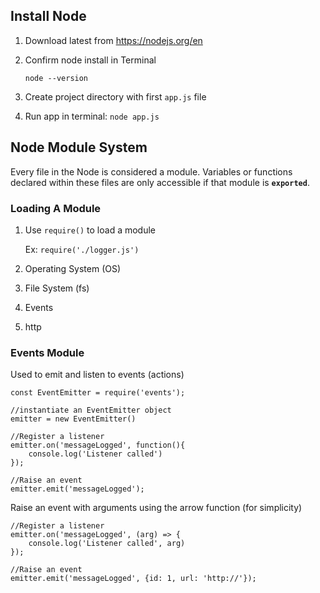 
## Install Node
1. Download latest from https://nodejs.org/en
2. Confirm node install in Terminal

    `node --version`
3. Create project directory with first `app.js` file
4. Run app in terminal: `node app.js`


## Node Module System

Every file in the Node is considered a module.  Variables or functions declared within these files are only accessible if that module is **`exported`**.

### Loading A Module
1. Use `require()` to load a module

   Ex: `require('./logger.js')`

1. Operating System (OS)
2. File System (fs)
3. Events 
4. http

### Events Module
Used to emit and listen to events (actions) 

```
const EventEmitter = require('events');

//instantiate an EventEmitter object
emitter = new EventEmitter()

//Register a listener
emitter.on('messageLogged', function(){
    console.log('Listener called')
});

//Raise an event
emitter.emit('messageLogged');
```

Raise an event with arguments using the arrow function (for simplicity)
```
//Register a listener
emitter.on('messageLogged', (arg) => {
    console.log('Listener called', arg)
});

//Raise an event
emitter.emit('messageLogged', {id: 1, url: 'http://'});
```